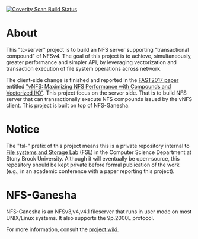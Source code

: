 [![Coverity Scan Build Status](https://scan.coverity.com/projects/2187/badge.svg)](https://scan.coverity.com/projects/2187)

About
=====
This "tc-server" project is to build an NFS server supporting "transactional
compound" of NFSv4. The goal of this project is to achieve, simultaneously,
greater performance and simpler API, by leveraging vectorization and
transaction execution of file system operations across network.

The client-side change is finished and reported in the [FAST2017
paper][vNFS-talk] entitled ["vNFS: Maximizing NFS Performance with Compounds
and Vectorized I/O"][vNFS-pdf]. This project focus on the server side. That is
to build NFS server that can transactionally execute NFS compounds issued by
the vNFS client. This project is built on top of NFS-Ganesha.

Notice
======
The "fsl-" prefix of this project means this is a private repository internal
to [File systems and Storage Lab][fsl-web] (FSL) in the Computer Science
Department at Stony Brook University. Although it will eventually be
open-source, this repository should be kept private before formal publication
of the work (e.g., in an academic conference with a paper reporting this
project).

NFS-Ganesha
===========

NFS-Ganesha is an NFSv3,v4,v4.1 fileserver that runs in user mode on most
UNIX/Linux systems.  It also supports the 9p.2000L protocol.

For more information, consult the [project wiki](https://github.com/nfs-ganesha/nfs-ganesha/wiki).


[vNFS-talk]: https://www.usenix.org/conference/fast17/technical-sessions/presentation/chen
[vNFS-pdf]: http://www.fsl.cs.sunysb.edu/docs/nfs4perf/vnfs-fast17.pdf
[fsl-web]: http://www.fsl.cs.stonybrook.edu/
